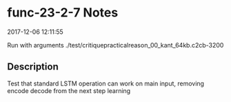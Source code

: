 # func-23-2-7 Notes

2017-12-06 12:11:55

Run with arguments ./test/critiquepracticalreason_00_kant_64kb.c2cb-3200 

## Description

Test that standard LSTM operation can work on main input, removing encode decode from the next step learning
